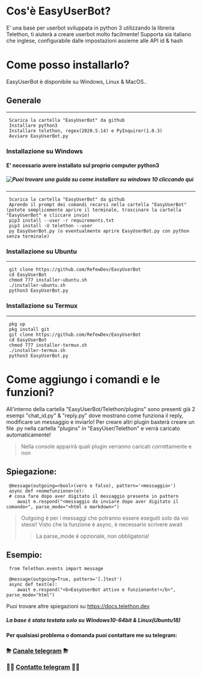 # Cos'è EasyUserBot?
E' una base per userbot sviluppata in python 3 utilizzando la libreria Telethon, ti aiuterà a creare userbot molto facilmente!
Supporta sia italiano che inglese, configurabile dalle impostazioni assieme alle API id & hash

# Come posso installarlo?
EasyUserBot è disponibile su Windows, Linux & MacOS..

## Generale
------
     Scarica la cartella "EasyUserBot" da github
     Installare python3
     Installare telethon, regex(2020.5.14) e PyInquirer(1.0.3)
     Avviare EasyUserBot.py


### Installazione su Windows
#### E' necessario avere installato sul proprio computer python3
##### ![Puoi trovare una guida su come installare su windows 10 cliccando qui](https://phoenixnap.com/kb/how-to-install-python-3-windows)
------
     Scarica la cartella "EasyUserBot" da github
     Aprendo il prompt dei comandi recarsi nella cartella "EasyUserBot"(potete semplicemente aprire il terminale, trascinare la cartella "EasyUserBot" e cliccare invio)
     pip3 install --user -r requirements.txt
     pip3 install -U telethon --user
     py EasyUserBot.py (o eventualmente aprire EasyUserBot.py con python senza terminale)

### Installazione su Ubuntu
------
     git clone https://github.com/RefewDev/EasyUserBot
     cd EasyUserBot
     chmod 777 installer-ubuntu.sh
     ./installer-ubuntu.sh
     python3 EasyUserBot.py
     
### Installazione su Termux
------
     pkg up
     pkg install git
     git clone https://github.com/RefewDev/EasyUserBot
     cd EasyUserBot
     chmod 777 installer-termux.sh
     ./installer-termux.sh
     python3 EasyUserBot.py
     
# Come aggiungo i comandi e le funzioni?
All'interno della cartella "EasyUserBot/Telethon/plugins" sono presenti già 2 esempi "chat_id.py" & "reply.py" dove mostrano come funziona il reply, modificare un messaggio e inviarlo!
Per creare altri plugin basterà creare un file .py nella cartella "plugins" in "EasyUser/Telethon" e verrà caricato automaticamente!
> Nella console apparirà quali plugin verranno caricati correttamente e non

Spiegazione:
------
     @message(outgoing=<bool>(vero o falso), pattern='<messaggio>')
     async def <nomefunzione>(e):
     # cosa fare dopo aver digitato il messaggio presente in pattern
        await e.respond("<messaggio da inviare dopo aver digitato il comando>", parse_mode="<html o markdown>")
> Outgoing è per i messaggi che potranno essere eseguiti solo da voi stessi!
> Visto che la funzione è async, è necessario scrivere await
>> La parse_mode è opzionale, non obbligatoria!

Esempio:
------
     from Telethon.events import message

     @message(outgoing=True, pattern='[.]test')
     async def test(e):
        await e.respond("<b>EasyUserBot attivo e funzionante!</b>", parse_mode="html")

Puoi trovare altre spiegazioni su https://docs.telethon.dev

##### La base è stata testata solo su Windows10-64bit & Linux(Ubuntu18)

**Per qualsiasi problema o domanda puoi contattare me su telegram:**
### ⛈ [Canale telegram](https://t.me/RefewDevOfficial) ⛈
### 👨‍💻 [Contatto telegram](https://t.me/Refew) 👨‍💻
